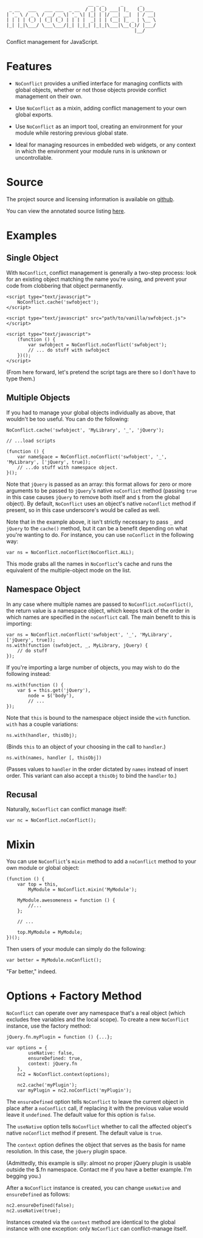                                   __ _ _      _      _
     _ __   ___   ___ ___  _ __  / _| (_) ___| |_   (_)___
    | '_ \ / _ \ / __/ _ \| '_ \| |_| | |/ __| __|  | / __|
    | | | | (_) | (_| (_) | | | |  _| | | (__| |_ _ | \__ \
    |_| |_|\___/ \___\___/|_| |_|_| |_|_|\___|\__(_)/ |___/
                                                   |__/

Conflict management for JavaScript.


Features
=========

* `NoConflict` provides a unified interface for managing conflicts with global objects, whether or not those objects
  provide conflict management on their own.

* Use `NoConflict` as a mixin, adding conflict management to your own global exports.

* Use `NoConflict` as an import tool, creating an environment for your module while restoring previous global state.

* Ideal for managing resources in embedded web widgets, or any context in which the environment your module runs in
  is unknown or uncontrollable.

Source
=======

The project source and licensing information is available on [github](http://github.com/mattucf/noconflict).

You can view the annotated source listing [here](docs/noconflict.html).

Examples
========


Single Object
-------------

With `NoConflict`, conflict management is generally a two-step process: look for an existing object matching the name
you're using, and prevent your code from clobbering that object permanently.

    <script type="text/javascript">
        NoConflict.cache('swfobject');
    </script>

    <script type="text/javascript" src="path/to/vanilla/swfobject.js"></script>

    <script type="text/javascript">
        (function () {
            var swfobject = NoConflict.noConflict('swfobject');
            // ... do stuff with swfobject
        })();
    </script>

(From here forward, let's pretend the script tags are there so I don't have to type them.)


Multiple Objects
-----------------

If you had to manage your global objects individually as above, that wouldn't be too useful. You can do the following:

    NoConflict.cache('swfobject', 'MyLibrary', '_', 'jQuery');

    // ...load scripts

    (function () {
        var nameSpace = NoConflict.noConflict('swfobject', '_', 'MyLibrary', ['jQuery', true]);
        // ...do stuff with namespace object.
    }();

Note that `jQuery` is passed as an array: this format allows for zero or more arguments to be passed to `jQuery`'s
native `noConflict` method (passing `true` in this case causes `jQuery` to remove both itself and `$` from the global
object).  By default, `NoConflict` uses an object's native `noConflict` method if present, so in this case underscore's
would be called as well.

Note that in the example above, it isn't strictly necessary to pass `_` and `jQuery` to the `cache()` method, but it
can be a benefit depending on what you're wanting to do.  For instance, you can use `noConflict` in the following way:

    var ns = NoConflict.noConflict(NoConflict.ALL);

This mode grabs all the names in `NoConflict`'s cache and runs the equivalent of the multiple-object mode on
the list.


Namespace Object
----------------

In any case where multiple names are passed to `NoConflict.noConflict()`, the return value is a namespace object,
which keeps track of the order in which names are specified in the `noConflict` call.  The main benefit to this is
importing:

    var ns = NoConflict.noConflict('swfobject', '_', 'MyLibrary', ['jQuery', true]);
    ns.with(function (swfobject, _, MyLibrary, jQuery) {
        // do stuff
    });

If you're importing a large number of objects, you may wish to do the following instead:

    ns.with(function () {
        var $ = this.get('jQuery'),
            node = $('body'),
            // ...
    });

Note that `this` is bound to the namespace object inside the `with` function.  `with` has a couple variations:

    ns.with(handler, thisObj);

(Binds `this` to an object of your choosing in the call to `handler`.)

    ns.with(names, handler [, thisObj])

(Passes values to `handler` in the order dictated by `names` instead of insert order. This variant can also accept a
`thisObj` to bind the `handler` to.)


Recusal
--------

Naturally, `NoConflict` can conflict manage itself:

    var nc = NoConflict.noConflict();


Mixin
======

You can use `NoConflict`'s `mixin` method to add a `noConflict` method to your own module or global object:

    (function () {
        var top = this,
            MyModule = NoConflict.mixin('MyModule');

        MyModule.awesomeness = function () {
            //...
        };

        // ...

        top.MyModule = MyModule;
    })();

Then users of your module can simply do the following:

    var better = MyModule.noConflict();

"Far better," indeed.


Options + Factory Method
========================

`NoConflict` can operate over any namespace that's a real object (which excludes free variables and the local scope).
To create a new `NoConflict` instance, use the factory method:

    jQuery.fn.myPlugin = function () {...};

    var options = {
            useNative: false,
            ensureDefined: true,
            context: jQuery.fn
        },
        nc2 = NoConflict.context(options);

        nc2.cache('myPlugin');
        var myPlugin = nc2.noConflict('myPlugin');

The `ensureDefined` option tells `NoConflict`
to leave the current object in place after a `noConflict` call, if replacing it with the previous value would leave it
`undefined`.  The default value for this option is `false`.

The `useNative` option tells `NoConflict` whether to call the affected object's native `noConflict` method if present.
The default value is `true`.

The `context` option defines the object that serves as the basis for name resolution. In this case, the `jQuery` plugin
space.

(Admittedly, this example is silly: almost no proper jQuery plugin is usable outside the $.fn namespace. Contact me if
you have a better example. I'm begging you.)

After a `NoConflict` instance is created, you can change `useNative` and `ensureDefined` as follows:

    nc2.ensureDefined(false);
    nc2.useNative(true);

Instances created via the `context` method are identical to the global instance with one exception: only `NoConflict`
can conflict-manage itself.